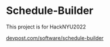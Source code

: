 # Schedule-Builder

This project is for HackNYU2022

[devpost.com/software/schedule-builder](https://devpost.com/software/schedule-builder-ijzruc)
